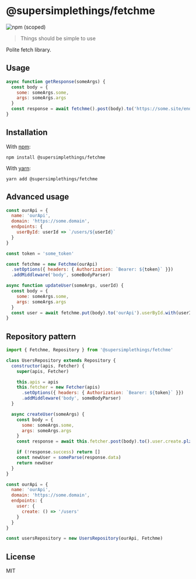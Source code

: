 # @supersimplethings/fetchme
![npm (scoped)](https://img.shields.io/npm/v/@supersimplethings/fetchme)

> Things should be simple to use

Polite fetch library.

## Usage

```javascript
async function getResponse(someArgs) {
  const body = {
    some: someArgs.some,
    args: someArgs.args
  }
  const response = await fetchme().post(body).to('https://some.site/endpoint').plz()
}
```

## Installation

With [npm](https://npmjs.org/):

```shell
npm install @supersimplethings/fetchme
```

With [yarn](https://yarnpkg.com/en/):

```shell
yarn add @supersimplethings/fetchme
```

## Advanced usage

```javascript
const ourApi = {
  name: 'ourApi',
  domain: 'https://some.domain',
  endpoints: {
    userById: userId => `/users/${userId}`
  }
}

const token = 'some_token'

const fetchme = new Fetchme(ourApi)
  .setOptions({ headers: { Authorization: `Bearer: ${token}` }})
  .addMiddleware('body', someBodyParser)

async function updateUser(someArgs, userId) {
  const body = {
    some: someArgs.some,
    args: someArgs.args
  }
  const user = await fetchme.put(body).to('ourApi').userById.with(userId).plz()
}

```

## Repository pattern
```javascript
import { Fetchme, Repository } from '@supersimplethings/fetchme'

class UsersRepository extends Repository {
  constructor(apis, Fetcher) {
    super(apis, Fetcher)

    this.apis = apis
    this.fetcher = new Fetcher(apis)
      .setOptions({ headers: { Authorization: `Bearer: ${token}` }})
      .addMiddleware('body', someBodyParser)
  }

  async createUser(someArgs) {
    const body = {
      some: someArgs.some,
      args: someArgs.args
    }
    const response = await this.fetcher.post(body).to().user.create.plz()

    if (!response.success) return []
    const newUser = someParse(response.data)
    return newUser
  }
}

const ourApi = {
  name: 'ourApi',
  domain: 'https://some.domain',
  endpoints: {
    user: {
      create: () => '/users'
    }
  }
}

const usersRepository = new UsersRepository(ourApi, Fetchme)

```

## License

MIT
